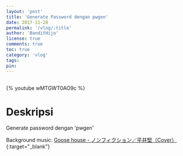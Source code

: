 ```yaml
---
layout: 'post'
title: 'Generate Password dengan pwgen'
date: 2017-11-28
permalink: '/vlog/:title'
author: 'BanditHijo'
license: true
comments: true
toc: true
category: 'vlog'
tags:
pin:
---
```


<div style="margin-top:30px;"></div>

{% youtube wMTGWT0AO9c %}

# Deskripsi

Generate password dengan 'pwgen'

Background music:
[Goose house - ノンフィクション／平井堅（Cover）](https://youtu.be/sTiE3jNzXYs){:target="_blank"}
